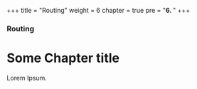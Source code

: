 +++
title = "Routing"
weight = 6
chapter = true
pre = "<b>6. </b>"
+++

### Routing

# Some Chapter title

Lorem Ipsum.